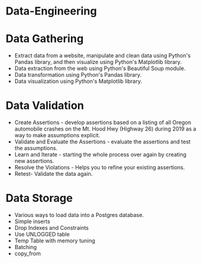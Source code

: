 # Data-Engineering
# Data Gathering 
- Extract data from a website, manipulate and clean data using Python's Pandas library, and then visualize using Python's Matplotlib library.
- Data extraction from the web using Python's Beautiful Soup module.
- Data transformation using Python's Pandas library.
- Data visualization using Python's Matplotlib library.
# Data Validation
- Create Assertions - develop assertions based on a listing of all Oregon automobile crashes on the Mt. Hood Hwy (Highway 26) during 2019 as a way to make assumptions explicit. 
- Validate and Evaluate the Assertions - evaluate the assertions and test the assumptions. 
- Learn and Iterate - starting the whole process over again by creating new assertions.
- Resolve the Violations - Helps you to refine your existing assertions.
- Retest- Validate the data again.
# Data Storage
- Various ways to load data into a Postgres database.
- Simple inserts
- Drop Indexes and Constraints
- Use UNLOGGED table
- Temp Table with memory tuning
- Batching
- copy_from
